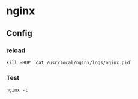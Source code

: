 <!-- -*- coding: utf-8; -*- -->

# nginx

## Config

### reload

    kill -HUP `cat /usr/local/nginx/logs/nginx.pid`

### Test

    nginx -t
